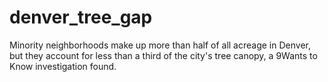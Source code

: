 # denver_tree_gap
Minority neighborhoods make up more than half of all acreage in Denver, but they account for less than a third of the city's tree canopy, a 9Wants to Know investigation found.
